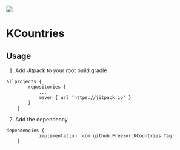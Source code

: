 [![](https://jitpack.io/v/Freezor/KCountries.svg)](https://jitpack.io/#Freezor/KCountries)

# KCountries

## Usage

1. Add Jitpack to your root build.gradle
```
allprojects {
		repositories {
			...
			maven { url 'https://jitpack.io' }
		}
	}
```
2. Add the dependency
```
dependencies {
	        implementation 'com.github.Freezor:KCountries:Tag'
	}
```
